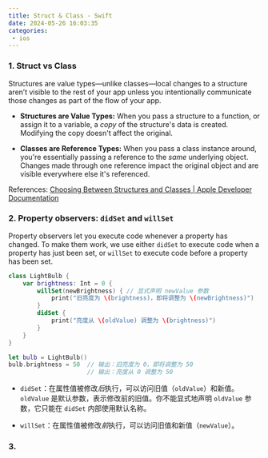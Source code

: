 ```yaml
---
title: Struct & Class - Swift
date: 2024-05-26 16:03:35
categories:
 - ios
---
```


### 1. Struct vs Class

Structures are value types—unlike classes—local changes to a structure aren’t visible to the rest of your app unless you intentionally communicate those changes as part of the flow of your app. 

- **Structures are Value Types:** When you pass a structure to a function, or assign it to a variable, a *copy* of the structure's data is created. Modifying the copy doesn't affect the original.

- **Classes are Reference Types:** When you pass a class instance around, you're essentially passing a reference to the *same* underlying object. Changes made through one reference impact the original object and are visible everywhere else it's referenced.

References: [Choosing Between Structures and Classes | Apple Developer Documentation](https://developer.apple.com/documentation/swift/choosing-between-structures-and-classes)

### 2. Property observers: `didSet` and `willSet`

Property observers let you execute code whenever a property has changed. To make them work, we use either `didSet` to execute code when a property has just been set, or `willSet` to execute code before a property has been set.

```swift
class LightBulb {
    var brightness: Int = 0 {
        willSet(newBrightness) { // 显式声明 newValue 参数
            print("旧亮度为 \(brightness)，即将调整为 \(newBrightness)")
        }
        didSet {
            print("亮度从 \(oldValue) 调整为 \(brightness)")
        }
    }
}

let bulb = LightBulb()
bulb.brightness = 50  // 输出：旧亮度为 0，即将调整为 50
                      // 输出：亮度从 0 调整为 50
```

- `didSet`：在属性值被修改*后*执行，可以访问旧值（`oldValue`）和新值。`oldValue` 是默认参数，表示修改前的旧值。你不能显式地声明 `oldValue` 参数，它只能在 `didSet` 内部使用默认名称。

- `willSet`：在属性值被修改*前*执行，可以访问旧值和新值（`newValue`）。

### 3. 



